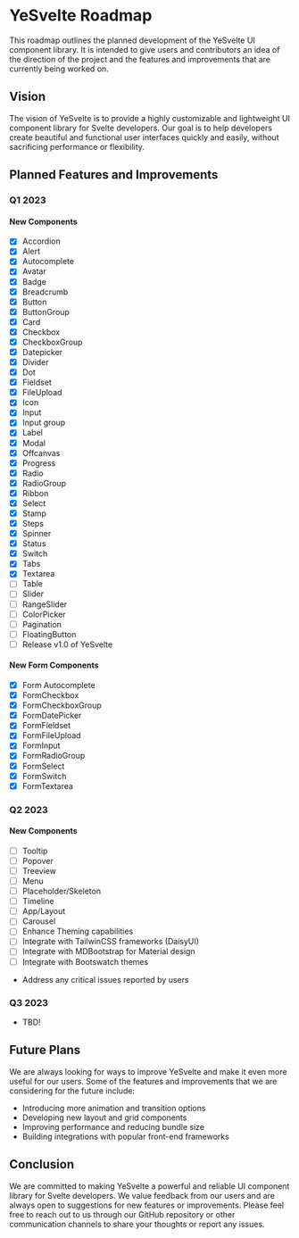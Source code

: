 # YeSvelte Roadmap

This roadmap outlines the planned development of the YeSvelte UI component library. It is intended to give users and contributors an idea of the direction of the project and the features and improvements that are currently being worked on.

## Vision

The vision of YeSvelte is to provide a highly customizable and lightweight UI component library for Svelte developers. Our goal is to help developers create beautiful and functional user interfaces quickly and easily, without sacrificing performance or flexibility.

## Planned Features and Improvements

### Q1 2023

#### New Components

- [x] Accordion
- [x] Alert
- [x] Autocomplete
- [x] Avatar
- [x] Badge
- [x] Breadcrumb
- [x] Button
- [x] ButtonGroup
- [x] Card
- [x] Checkbox
- [x] CheckboxGroup
- [x] Datepicker
- [x] Divider
- [x] Dot
- [x] Fieldset
- [x] FileUpload
- [x] Icon
- [x] Input
- [x] Input group
- [x] Label
- [x] Modal
- [x] Offcanvas
- [x] Progress
- [x] Radio
- [x] RadioGroup
- [x] Ribbon
- [x] Select
- [x] Stamp
- [x] Steps
- [x] Spinner
- [x] Status
- [x] Switch
- [x] Tabs
- [x] Textarea
- [ ] Table
- [ ] Slider
- [ ] RangeSlider
- [ ] ColorPicker
- [ ] Pagination
- [ ] FloatingButton
- [ ] Release v1.0 of YeSvelte

#### New Form Components

- [x] Form Autocomplete
- [x] FormCheckbox
- [x] FormCheckboxGroup
- [x] FormDatePicker
- [x] FormFieldset
- [x] FormFileUpload
- [x] FormInput
- [x] FormRadioGroup
- [x] FormSelect
- [x] FormSwitch
- [x] FormTextarea

### Q2 2023

#### New Components

- [ ] Tooltip
- [ ] Popover
- [ ] Treeview
- [ ] Menu
- [ ] Placeholder/Skeleton
- [ ] Timeline
- [ ] App/Layout
- [ ] Carousel
- [ ] Enhance Theming capabilities
- [ ] Integrate with TailwinCSS frameworks (DaisyUI)
- [ ] Integrate with MDBootstrap for Material design
- [ ] Integrate with Bootswatch themes
- Address any critical issues reported by users

### Q3 2023

- TBD!

## Future Plans

We are always looking for ways to improve YeSvelte and make it even more useful for our users. Some of the features and improvements that we are considering for the future include:

- Introducing more animation and transition options
- Developing new layout and grid components
- Improving performance and reducing bundle size
- Building integrations with popular front-end frameworks

## Conclusion

We are committed to making YeSvelte a powerful and reliable UI component library for Svelte developers. We value feedback from our users and are always open to suggestions for new features or improvements. Please feel free to reach out to us through our GitHub repository or other communication channels to share your thoughts or report any issues.
